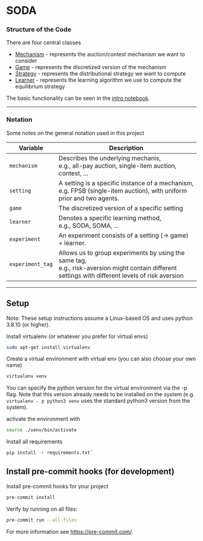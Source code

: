 # SODA

### Structure of the Code
There are four central classes
- [Mechanism](https://gitlab.lrz.de/ga38fip/soda/-/blob/main/src/mechanism/mechanism.py) - represents the auction/contest mechanism we want to consider
- [Game](https://gitlab.lrz.de/ga38fip/soda/-/blob/main/src/game.py) - represents the discretized version of the mechanism
- [Strategy](https://gitlab.lrz.de/ga38fip/soda/-/blob/main/src/strategy.py) - represents the distributional strategy we want to compute
- [Learner](https://gitlab.lrz.de/ga38fip/soda/-/blob/main/src/learner/learner.py) - represents the learning algorithm we use to compute the equilibrium strategy

The basic functionality can be seen in the [intro notebook](https://gitlab.lrz.de/ga38fip/soda/-/blob/main/notebooks/intro.ipynb).

---

### Notation
Some notes on the general notation used in this project

| Variable | Description |
| --- | --- |
|`mechanism` | Describes the underlying mechanis,<br> e.g., all-pay auction, single-item auction, contest, ... |
| `setting` |  A setting is a specific instance of a mechanism, <br> e.g. FPSB (single-item auction), with uniform prior and two agents. |
| `game` | The discretized version of a specific setting |
| `learner` | Denotes a specific learning method, <br> e.g., SODA, SOMA, ... |
| `experiment` | An experiment consists of a setting (-> game) + learner. |
| `experiment_tag` | Allows us to group experiments by using the same tag, <br> e.g., risk-aversion might contain different settings with different levels of risk aversion
---


## Setup

Note: These setup instructions assume a Linux-based OS and uses python 3.8.10 (or higher).

Install virtualenv (or whatever you prefer for virtual envs)
```bash
sudo apt-get install virtualenv
```

Create a virtual environment with virtual env (you can also choose your own name)

```bash
virtualenv venv
```

You can specify the python version for the virtual environment via the -p flag. 
Note that this version already needs to be installed on the system (e.g. `virtualenv - p python3 venv` uses the 
standard python3 version from the system).

activate the environment with
```bash
source ./venv/bin/activate
```
Install all requirements

```bash
pip install -r requirements.txt`
```

## Install pre-commit hooks (for development)
Install pre-commit hooks for your project

```bash
pre-commit install
```

Verify by running on all files:

```bash
pre-commit run --all-files
```

For more information see https://pre-commit.com/.
